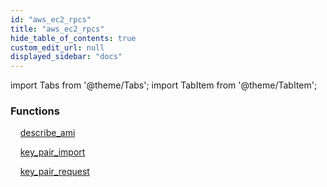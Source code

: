 ```yaml
---
id: "aws_ec2_rpcs"
title: "aws_ec2_rpcs"
hide_table_of_contents: true
custom_edit_url: null
displayed_sidebar: "docs"
---
```


import Tabs from '@theme/Tabs';
import TabItem from '@theme/TabItem';

<Tabs>
  <TabItem value="Components" label="Components" default>

### Functions
    [describe_ami](../../aws/tables/aws_ec2_rpcs_describe_ami.DescribeAmiRpc)

    [key_pair_import](../../aws/tables/aws_ec2_rpcs_import.KeyPairImportRpc)

    [key_pair_request](../../aws/tables/aws_ec2_rpcs_request.KeyPairRequestRpc)

</TabItem>
  <TabItem value="Code examples" label="Code examples">

</TabItem>
</Tabs>
